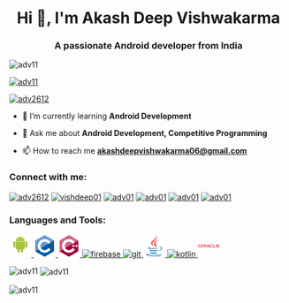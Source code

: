 <h1 align="center">Hi 👋, I'm Akash Deep Vishwakarma</h1>
<h3 align="center">A passionate Android developer from India</h3>

<p align="left"> <img src="https://komarev.com/ghpvc/?username=adv11&label=Profile%20views&color=0e75b6&style=flat" alt="adv11" /> </p>

<p align="left"> <a href="https://github.com/ryo-ma/github-profile-trophy"><img src="https://github-profile-trophy.vercel.app/?username=adv11" alt="adv11" /></a> </p>

<p align="left"> <a href="https://twitter.com/adv2612" target="blank"><img src="https://img.shields.io/twitter/follow/adv2612?logo=twitter&style=for-the-badge" alt="adv2612" /></a> </p>

- 🌱 I’m currently learning **Android Development**

- 💬 Ask me about **Android Development, Competitive Programming**

- 📫 How to reach me **akashdeepvishwakarma06@gmail.com**

<h3 align="left">Connect with me:</h3>
<p align="left">
<a href="https://twitter.com/adv2612" target="blank"><img align="center" src="https://raw.githubusercontent.com/rahuldkjain/github-profile-readme-generator/master/src/images/icons/Social/twitter.svg" alt="adv2612" height="30" width="40" /></a>
<a href="https://linkedin.com/in/vishdeep01" target="blank"><img align="center" src="https://raw.githubusercontent.com/rahuldkjain/github-profile-readme-generator/master/src/images/icons/Social/linked-in-alt.svg" alt="vishdeep01" height="30" width="40" /></a>
<a href="https://www.codechef.com/users/adv01" target="blank"><img align="center" src="https://cdn.jsdelivr.net/npm/simple-icons@3.1.0/icons/codechef.svg" alt="adv01" height="30" width="40" /></a>
<a href="https://www.hackerrank.com/adv01" target="blank"><img align="center" src="https://raw.githubusercontent.com/rahuldkjain/github-profile-readme-generator/master/src/images/icons/Social/hackerrank.svg" alt="adv01" height="30" width="40" /></a>
<a href="https://codeforces.com/profile/adv01" target="blank"><img align="center" src="https://raw.githubusercontent.com/rahuldkjain/github-profile-readme-generator/master/src/images/icons/Social/codeforces.svg" alt="adv01" height="30" width="40" /></a>
<a href="https://www.leetcode.com/adv01" target="blank"><img align="center" src="https://raw.githubusercontent.com/rahuldkjain/github-profile-readme-generator/master/src/images/icons/Social/leet-code.svg" alt="adv01" height="30" width="40" /></a>
</p>

<h3 align="left">Languages and Tools:</h3>
<p align="left"> <a href="https://developer.android.com" target="_blank" rel="noreferrer"> <img src="https://raw.githubusercontent.com/devicons/devicon/master/icons/android/android-original-wordmark.svg" alt="android" width="40" height="40"/> </a> <a href="https://www.cprogramming.com/" target="_blank" rel="noreferrer"> <img src="https://raw.githubusercontent.com/devicons/devicon/master/icons/c/c-original.svg" alt="c" width="40" height="40"/> </a> <a href="https://www.w3schools.com/cpp/" target="_blank" rel="noreferrer"> <img src="https://raw.githubusercontent.com/devicons/devicon/master/icons/cplusplus/cplusplus-original.svg" alt="cplusplus" width="40" height="40"/> </a> <a href="https://firebase.google.com/" target="_blank" rel="noreferrer"> <img src="https://www.vectorlogo.zone/logos/firebase/firebase-icon.svg" alt="firebase" width="40" height="40"/> </a> <a href="https://git-scm.com/" target="_blank" rel="noreferrer"> <img src="https://www.vectorlogo.zone/logos/git-scm/git-scm-icon.svg" alt="git" width="40" height="40"/> </a> <a href="https://www.java.com" target="_blank" rel="noreferrer"> <img src="https://raw.githubusercontent.com/devicons/devicon/master/icons/java/java-original.svg" alt="java" width="40" height="40"/> </a> <a href="https://kotlinlang.org" target="_blank" rel="noreferrer"> <img src="https://www.vectorlogo.zone/logos/kotlinlang/kotlinlang-icon.svg" alt="kotlin" width="40" height="40"/> </a> <a href="https://www.oracle.com/" target="_blank" rel="noreferrer"> <img src="https://raw.githubusercontent.com/devicons/devicon/master/icons/oracle/oracle-original.svg" alt="oracle" width="40" height="40"/> </a> </p>

<p><img align="left" src="https://github-readme-stats.vercel.app/api/top-langs?username=adv11&show_icons=true&locale=en&layout=compact" alt="adv11" /></p>

<p>&nbsp;<img align="center" src="https://github-readme-stats.vercel.app/api?username=adv11&show_icons=true&locale=en" alt="adv11" /></p>

<p><img align="center" src="https://github-readme-streak-stats.herokuapp.com/?user=adv11&" alt="adv11" /></p>
